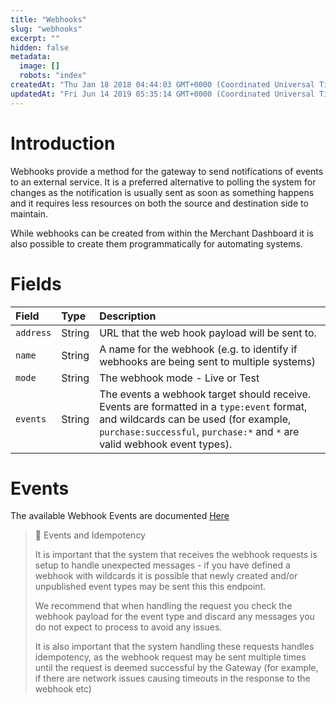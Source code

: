 ```yaml
---
title: "Webhooks"
slug: "webhooks"
excerpt: ""
hidden: false
metadata: 
  image: []
  robots: "index"
createdAt: "Thu Jan 18 2018 04:44:03 GMT+0000 (Coordinated Universal Time)"
updatedAt: "Fri Jun 14 2019 05:35:14 GMT+0000 (Coordinated Universal Time)"
---
```

# Introduction

Webhooks provide a method for the gateway to send notifications of events to an external service. It is a preferred alternative to polling the system for changes as the notification is usually sent as soon as something happens and it requires less resources on both the source and destination side to maintain.

While webhooks can be created from within the Merchant Dashboard it is also possible to create them programmatically for automating systems.

# Fields

| Field     | Type   | Description                                                                                                                                                                                                    |
| :-------- | :----- | :------------------------------------------------------------------------------------------------------------------------------------------------------------------------------------------------------------- |
| `address` | String | URL that the web hook payload will be sent to.                                                                                                                                                                 |
| `name`    | String | A name for the webhook (e.g. to identify if webhooks are being sent to multiple systems)                                                                                                                       |
| `mode`    | String | The webhook mode - Live or Test                                                                                                                                                                                |
| `events`  | String | The events a webhook target should receive. Events are formatted in a `type:event` format, and wildcards can be used (for example, `purchase:successful`, `purchase:*` and `*` are valid webhook event types). |

# Events

The available Webhook Events are documented [Here](doc:events)

> 📘 Events and Idempotency
> 
> It is important that the system that receives the webhook requests is setup to handle unexpected messages - if you have defined a webhook with wildcards it is possible that newly created and/or unpublished event types may be sent this this endpoint.
> 
> We recommend that when handling the request you check the webhook payload for the event type and discard any messages you do not expect to process to avoid any issues.
> 
> It is also important that the system handling these requests handles idempotency, as the webhook request may be sent multiple times until the request is deemed successful by the Gateway (for example, if there are network issues causing timeouts in the response to the webhook etc)
